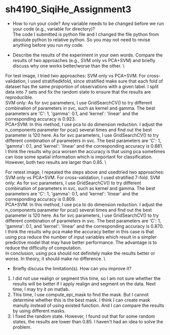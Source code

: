 # sh4190_SiqiHe_Assignment3

- How to run your code? Any variable needs to be changed before we run your code (e.g., variable for directory)? \
The code I submitted is python file and I changed the file python from absolute python to relative python. So you may not need to revise anything before you run my code.

- Describe the results of the experiment in your own words. Compare the results of two approaches (e.g., SVM only vs PCA+SVM) and briefly discuss  why one works better/worse than the other.  \

For test image, I tried two approaches: SVM only vs PCA+SVM. For cross-validation, I used stratifiedkfold, since stratified make sure that each fold of dataset has the same proportion of observations with a given label. I split data into 7 sets and fix the random state to ensure that the results are reproducible. \
SVM only: As for svc parameters, I use GridSearchCV() to try different combination of parameters in svc, such as kernel and gamma. The best parameters are 'C': 1, 'gamma': 0.1, and 'kernel': 'linear' and the corresponding accuracy is 0.923. \
PCA+SVM: In this method, I use pca to do dimension reduction. I adjust the n_components parameter for pca() several times and find out the best parameter is 120 here. As for svc parameters, I use GridSearchCV() to try different combination of parameters in svc. The best parameters are 'C': 1, 'gamma': 0.1, and 'kernel': 'linear' and the corresponding accuracy is 0.881. \
I think the results why pca worsen the accuracy is that using pca sometimes can lose some spatial information which is important for classification. However, both two results are larger than 0.85. \

For retest image, I repeated the steps above and usedtried two approaches: SVM only vs PCA+SVM. For cross-validation, I used stratified 7-fold. 
SVM only: As for svc parameters, I use GridSearchCV() to try different combination of parameters in svc, such as kernel and gamma. The best parameters are 'C': 1, 'gamma': 0.1, and 'kernel': 'linear' and the corresponding accuracy is 0.809.  \
PCA+SVM: In this method, I use pca to do dimension reduction. I adjust the n_components parameter for pca() several times and find out the best parameter is 120 here. As for svc parameters, I use GridSearchCV() to try different combination of parameters in svc. The best parameters are 'C': 1, 'gamma': 0.1, and 'kernel': 'linear' and the corresponding accuracy is 0.870.  \
I think the results why pca make the accuracy better in this case is that using pca reduce the number of input variables which result in a simpler predictive model that may have better performance. The advantage is to reduce the difficulty of computation. \
In conclusion, using pca should not definitely make the results better or worse. In theory, it should make no difference. \

- Briefly discuss the limitation(s). How can you improve it? 
1. I did not use realign or segment this time, so I am not sure whether the results will be better if I apply realign and segment on the data. Next time, I may try it on matlab.
2. This time, I use compute_epi_mask to find the mask. But I cannot determine whether this is the best mask. I think I can create mask manully instead of using existed function. And I can compare the results by using different masks.
3. I fixed the random state. However, I found out that for some random states, the results are lower than 0.85. I haven't had an idea to solve the problem.
